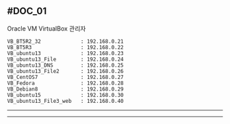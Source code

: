 #DOC_01
-----------------------------------------
Oracle VM VirtualBox 관리자

	VB_BT5R2_32             : 192.168.0.21
	VB_BT5R3                : 192.168.0.22
	VB_ubuntu13             : 192.168.0.23
	VB_ubuntu13_File        : 192.168.0.24
	VB_ubuntu13_DNS         : 192.168.0.25
	VB_ubuntu13_File2       : 192.168.0.26
	VB_CentOS7              : 192.168.0.27
	VB_Fedora               : 192.168.0.28
	VB_Debian8              : 192.168.0.29
	VB_ubuntu15             : 192.168.0.30
	VB_ubuntu13_File3_web   : 192.168.0.40
	
-----------------------------------------
-----------------------------------------
